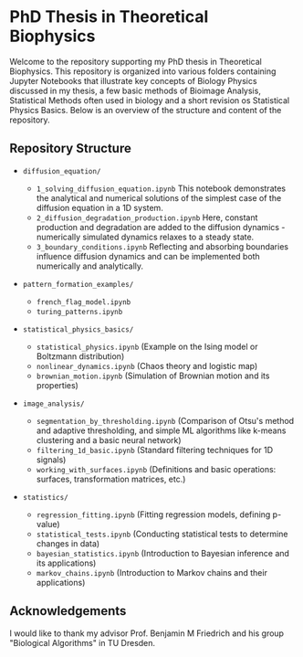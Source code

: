 # PhD Thesis in Theoretical Biophysics

Welcome to the repository supporting my PhD thesis in Theoretical Biophysics. This repository is organized into various folders containing Jupyter Notebooks 
that illustrate key concepts of Biology Physics discussed in my thesis, a few basic methods of Bioimage Analysis, Statistical Methods often used in biology and a short revision os Statistical Physics Basics. 
Below is an overview of the structure and content of the repository.


## Repository Structure

- `diffusion_equation/`
  - `1_solving_diffusion_equation.ipynb` This notebook demonstrates the analytical and numerical solutions of the simplest case of the diffusion equation in a 1D system.
  - `2_diffusion_degradation_production.ipynb` Here, constant production and degradation are added to the diffusion dynamics - numerically simulated dynamics relaxes to a steady state.
  - `3_boundary_conditions.ipynb` Reflecting and absorbing boundaries influence diffusion dynamics and can be implemented both numerically and analytically. 
    
- `pattern_formation_examples/`
  - `french_flag_model.ipynb`
  - `turing_patterns.ipynb`
    
- `statistical_physics_basics/`
  - `statistical_physics.ipynb` (Example on the Ising model or Boltzmann distribution)
  - `nonlinear_dynamics.ipynb` (Chaos theory and logistic map)
  - `brownian_motion.ipynb` (Simulation of Brownian motion and its properties)

- `image_analysis/`
  - `segmentation_by_thresholding.ipynb` (Comparison of Otsu's method and adaptive thresholding, and simple ML algorithms like k-means clustering and a basic neural network)
  - `filtering_1d_basic.ipynb` (Standard filtering techniques for 1D signals)
  - `working_with_surfaces.ipynb` (Definitions and basic operations: surfaces, transformation matrices, etc.)

- `statistics/`
  - `regression_fitting.ipynb` (Fitting regression models, defining p-value)
  - `statistical_tests.ipynb` (Conducting statistical tests to determine changes in data)
  - `bayesian_statistics.ipynb` (Introduction to Bayesian inference and its applications)
  - `markov_chains.ipynb` (Introduction to Markov chains and their applications)


## Acknowledgements

I would like to thank my advisor Prof. Benjamin M Friedrich and his group "Biological Algorithms" in TU Dresden.
